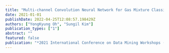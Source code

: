 ```yaml
---
title: "Multi-channel Convolution Neural Network for Gas Mixture Classification"
date: 2021-01-01
publishDate: 2022-04-25T12:08:57.198429Z
authors: ["YongKyung Oh", "Sungil Kim"]
publication_types: ["1"]
abstract: ""
featured: false
publication: "*2021 International Conference on Data Mining Workshops (ICDMW)*"
---
```


